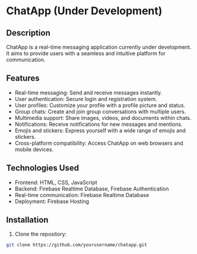 # ChatApp (Under Development)

## Description
ChatApp is a real-time messaging application currently under development. It aims to provide users with a seamless and intuitive platform for communication.

## Features
- Real-time messaging: Send and receive messages instantly.
- User authentication: Secure login and registration system.
- User profiles: Customize your profile with a profile picture and status.
- Group chats: Create and join group conversations with multiple users.
- Multimedia support: Share images, videos, and documents within chats.
- Notifications: Receive notifications for new messages and mentions.
- Emojis and stickers: Express yourself with a wide range of emojis and stickers.
- Cross-platform compatibility: Access ChatApp on web browsers and mobile devices.

## Technologies Used
- Frontend: HTML, CSS, JavaScript
- Backend: Firebase Realtime Database, Firebase Authentication
- Real-time communication: Firebase Realtime Database
- Deployment: Firebase Hosting

## Installation
1. Clone the repository:
```bash
git clone https://github.com/yourusername/chatapp.git
